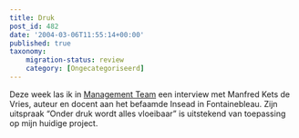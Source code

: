 ```yaml
---
title: Druk
post_id: 482
date: '2004-03-06T11:55:14+00:00'
published: true
taxonomy:
    migration-status: review
    category: [Ongecategoriseerd]
---
```

Deze week las ik in [Management Team](http://www.mt.nl/artikel02.jsp?art=39466) een interview met Manfred Kets de Vries, auteur en docent aan het befaamde Insead in Fontainebleau. Zijn uitspraak “Onder druk wordt alles vloeibaar” is uitstekend van toepassing op mijn huidige project.